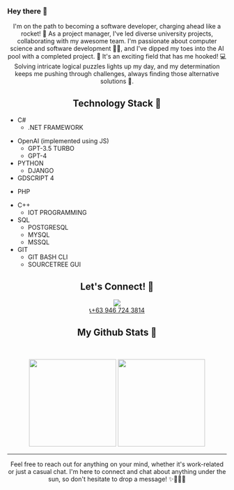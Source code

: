 ### Hey there 👋




<p align="center">
I'm on the path to becoming a software developer, charging ahead like a rocket! 🚀 As a project manager, I've led diverse university projects, collaborating with my awesome team. I'm passionate about computer science and software development 🧑‍💻, and I've dipped my toes into the AI pool with a completed project. 🤖 It's an exciting field that has me hooked! 💻 Solving intricate logical puzzles lights up my day, and my determination keeps me pushing through challenges, always finding those alternative solutions 🔧.
</p>

<h2 align="center">Technology Stack 🤖</h2>

* C#
   * .NET FRAMEWORK
- OpenAI (implemented using JS)
  - GPT-3.5 TURBO
  - GPT-4
- PYTHON
  - DJANGO
- GDSCRIPT 4
* PHP
- C++
  - IOT PROGRAMMING
- SQL
  - POSTGRESQL
  - MYSQL
  - MSSQL
- GIT
  - GIT BASH CLI
  - SOURCETREE GUI
          

<h2 align="center">Let's Connect! 🤝 </h2>

<p align="center">
<a href="mailto: dwight.eyac20@gmail.com">
 <img src="https://img.shields.io/badge/-dwight.eyac20-c14438?style=flat-square&logo=Gmail&logoColor=white&link=mailto:dwight.eyac20@gmail.com"/>
</a>
<!-- <a href="https://www.linkedin.com/in/ritik-rawal-698a18142/">
 <img src="https://img.shields.io/badge/-ritikrawal-blue?style=flat-square&logo=Linkedin&logoColor=white&link=https://www.linkedin.com/in/ritik-rawal-698a18142/"/>
</a> --><br>
<a href= “+639467243814">
  📞+63 946 724 3814
</a>
</p>

<h2 align="center">
  My Github Stats 🏅
</h2>
 
<br>

<p align="center">
  <img src="https://github-readme-stats.vercel.app/api?username=white-dough&show_icons=true&theme=radical&line_height=27" height="200">
  <img src="https://github-readme-stats.vercel.app/api/top-langs/?username=white-dough&hide=html,css,&theme=radical&layout=compact&line_height=27" height="200">
</p>


<hr>
<p align="center">Feel free to reach out for anything on your mind, whether it's work-related or just a casual chat. I'm here to connect and chat about anything under the sun, so don't hesitate to drop a message! ✨💬📱🤙</p>






<!--
**white-dough/white-dough** is a ✨ _special_ ✨ repository because its `README.md` (this file) appears on your GitHub profile.

Here are some ideas to get you started:

- 🔭 I’m currently working on ...
- 🌱 I’m currently learning ...
- 👯 I’m looking to collaborate on ...
- 🤔 I’m looking for help with ...
- 💬 Ask me about ...
- 📫 How to reach me: ...
- 😄 Pronouns: ...
- ⚡ Fun fact: ...
-->
